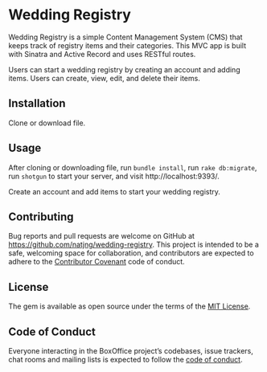 # Wedding Registry 

Wedding Registry is a simple Content Management System (CMS) that keeps track of registry items and their categories. This MVC app is built with Sinatra and Active Record and uses RESTful routes.

Users can start a wedding registry by creating an account and adding items. Users can create, view, edit, and delete their items.

## Installation

Clone or download file. 

## Usage

After cloning or downloading file, run `bundle install`, run `rake db:migrate`, run `shotgun` to start your server, and visit http://localhost:9393/.

Create an account and add items to start your wedding registry.

## Contributing

Bug reports and pull requests are welcome on GitHub at https://github.com/natjng/wedding-registry. This project is intended to be a safe, welcoming space for collaboration, and contributors are expected to adhere to the [Contributor Covenant](http://contributor-covenant.org) code of conduct.

## License

The gem is available as open source under the terms of the [MIT License](https://opensource.org/licenses/MIT).

## Code of Conduct

Everyone interacting in the BoxOffice project’s codebases, issue trackers, chat rooms and mailing lists is expected to follow the [code of conduct](https://github.com/natjng/wedding-registry/blob/master/CODE_OF_CONDUCT.md).
